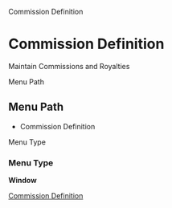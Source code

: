 
Commission Definition
# Commission Definition


Maintain Commissions and Royalties

Menu Path
## Menu Path



- Commission Definition

Menu Type
### Menu Type

**Window**


[Commission Definition](functional-guide/window/window-commission-definition.md)